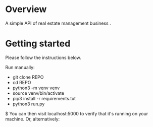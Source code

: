 # Overview

A simple API of real estate management business .

# Getting started

Please follow the instructions below.

Run manually:

* git clone REPO
* cd REPO
* python3 -m venv venv
* source venv/bin/activate
* pip3 install -r requirements.txt
* python3 run.py 

$ You can then visit localhost:5000 to verify that it's running on your machine. Or, alternatively:
